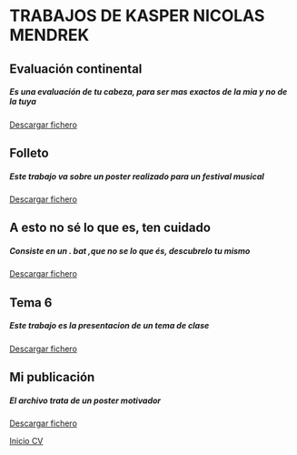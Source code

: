 <h1>TRABAJOS DE KASPER NICOLAS MENDREK</h1>

<h2>Evaluación continental</h2>

<h5>Es una evaluación de tu cabeza, para ser mas exactos de la mia y no de la tuya </h5>

[Descargar fichero](./Trabajos/evaluatusconocimientos.docx)

<h2>Folleto</h2>

<h5>Este trabajo va sobre un poster realizado para un festival musical</h5>

[Descargar fichero](./Trabajos/folleto.docx)

<h2>A esto no sé lo que es, ten cuidado</h2>

<h5>Consiste en un . bat ,que no se lo que és, descubrelo tu mismo</h5>

[Descargar fichero](./Trabajos/snnsnsns.bat)

<h2>Tema 6</h2>

<h5>Este trabajo es la presentacion de un tema de clase</h5>

[Descargar fichero](./Trabajos/tema6.pptx)

<h2>Mi publicación</h2>

<h5>El archivo trata de un poster motivador</h5>

[Descargar fichero](./Trabajos/My_Post_2_.odg)



[Inicio CV](README.md)
